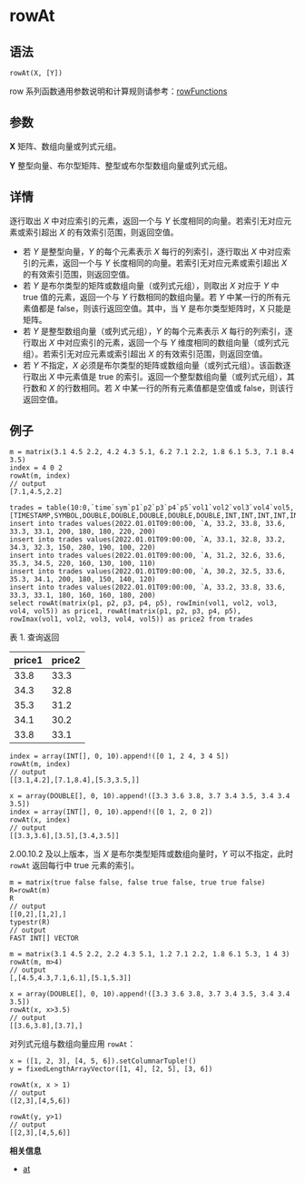 # rowAt

## 语法

`rowAt(X, [Y])`

row 系列函数通用参数说明和计算规则请参考：[rowFunctions](../themes/rowFunctions.html)

## 参数

**X** 矩阵、数组向量或列式元组。

**Y**
整型向量、布尔型矩阵、整型或布尔型数组向量或列式元组。

## 详情

逐行取出 *X* 中对应索引的元素，返回一个与 *Y*
长度相同的向量。若索引无对应元素或索引超出 *X* 的有效索引范围，则返回空值。

* 若 *Y* 是整型向量，*Y* 的每个元素表示 *X* 每行的列索引，逐行取出
  *X* 中对应索引的元素，返回一个与 *Y* 长度相同的向量。若索引无对应元素或索引超出 *X*
  的有效索引范围，则返回空值。
* 若 *Y* 是布尔类型的矩阵或数组向量（或列式元组），则取出 *X* 对应于 *Y*
  中 true 值的元素，返回一个与 *Y* 行数相同的数组向量。若 *Y* 中某一行的所有元素值都是
  false，则该行返回空值。其中，当 Y 是布尔类型矩阵时，X 只能是矩阵。
* 若 *Y* 是整型数组向量（或列式元组），*Y* 的每个元素表示 *X*
  每行的列索引，逐行取出 *X* 中对应索引的元素，返回一个与 *Y* 维度相同的数组向量（或列式元组）。若索引无对应元素或索引超出
  *X* 的有效索引范围，则返回空值。
* 若 *Y* 不指定，*X* 必须是布尔类型的矩阵或数组向量（或列式元组）。该函数逐行取出
  *X* 中元素值是 true 的索引。返回一个整型数组向量（或列式元组），其行数和 *X* 的行数相同。若 *X*
  中某一行的所有元素值都是空值或 false，则该行返回空值。

## 例子

```
m = matrix(3.1 4.5 2.2, 4.2 4.3 5.1, 6.2 7.1 2.2, 1.8 6.1 5.3, 7.1 8.4 3.5)
index = 4 0 2
rowAt(m, index)
// output
[7.1,4.5,2.2]

trades = table(10:0,`time`sym`p1`p2`p3`p4`p5`vol1`vol2`vol3`vol4`vol5,[TIMESTAMP,SYMBOL,DOUBLE,DOUBLE,DOUBLE,DOUBLE,DOUBLE,INT,INT,INT,INT,INT])
insert into trades values(2022.01.01T09:00:00, `A, 33.2, 33.8, 33.6, 33.3, 33.1, 200, 180, 180, 220, 200)
insert into trades values(2022.01.01T09:00:00, `A, 33.1, 32.8, 33.2, 34.3, 32.3, 150, 280, 190, 100, 220)
insert into trades values(2022.01.01T09:00:00, `A, 31.2, 32.6, 33.6, 35.3, 34.5, 220, 160, 130, 100, 110)
insert into trades values(2022.01.01T09:00:00, `A, 30.2, 32.5, 33.6, 35.3, 34.1, 200, 180, 150, 140, 120)
insert into trades values(2022.01.01T09:00:00, `A, 33.2, 33.8, 33.6, 33.3, 33.1, 180, 160, 160, 180, 200)
select rowAt(matrix(p1, p2, p3, p4, p5), rowImin(vol1, vol2, vol3, vol4, vol5)) as price1, rowAt(matrix(p1, p2, p3, p4, p5), rowImax(vol1, vol2, vol3, vol4, vol5)) as price2 from trades
```

表 1. 查询返回

| price1 | price2 |
| --- | --- |
| 33.8 | 33.3 |
| 34.3 | 32.8 |
| 35.3 | 31.2 |
| 34.1 | 30.2 |
| 33.8 | 33.1 |

```
index = array(INT[], 0, 10).append!([0 1, 2 4, 3 4 5])
rowAt(m, index)
// output
[[3.1,4.2],[7.1,8.4],[5.3,3.5,]]

x = array(DOUBLE[], 0, 10).append!([3.3 3.6 3.8, 3.7 3.4 3.5, 3.4 3.4 3.5])
index = array(INT[], 0, 10).append!([0 1, 2, 0 2])
rowAt(x, index)
// output
[[3.3,3.6],[3.5],[3.4,3.5]]
```

2.00.10.2 及以上版本，当 *X* 是布尔类型矩阵或数组向量时，*Y* 可以不指定，此时
`rowAt` 返回每行中 true 元素的索引。

```
m = matrix(true false false, false true false, true true false)
R=rowAt(m)
R
// output
[[0,2],[1,2],]
typestr(R)
// output
FAST INT[] VECTOR

m = matrix(3.1 4.5 2.2, 2.2 4.3 5.1, 1.2 7.1 2.2, 1.8 6.1 5.3, 1 4 3)
rowAt(m, m>4)
// output
[,[4.5,4.3,7.1,6.1],[5.1,5.3]]

x = array(DOUBLE[], 0, 10).append!([3.3 3.6 3.8, 3.7 3.4 3.5, 3.4 3.4 3.5])
rowAt(x, x>3.5)
// output
[[3.6,3.8],[3.7],]
```

对列式元组与数组向量应用 `rowAt`：

```
x = ([1, 2, 3], [4, 5, 6]).setColumnarTuple!()
y = fixedLengthArrayVector([1, 4], [2, 5], [3, 6])

rowAt(x, x > 1)
// output
([2,3],[4,5,6])

rowAt(y, y>1)
// output
[[2,3],[4,5,6]]
```

**相关信息**

* [at](../a/at.html "at")

